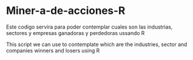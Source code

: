 # Miner-a-de-acciones-R

Este codigo servira para poder contemplar cuales son las industrias, sectores y empresas ganadoras y perdedoras ussando R

This script we can use to contemplate which are the industries, sector and companies winners and losers using R
